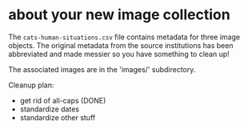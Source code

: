 # about your new image collection

The `cats-human-situations.csv` file contains metadata for three image objects.
The original metadata from the source institutions has been abbreviated and made
messier so you have something to clean up!

The associated images are in the 'images/' subdirectory.

Cleanup plan:
- get rid of all-caps (DONE)
- standardize dates
- standardize other stuff
